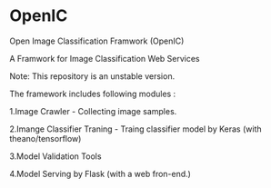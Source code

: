 # OpenIC
Open Image Classification Framwork (OpenIC)

A Framwork for Image Classification Web Services

Note: This repository is an unstable version. 


The framework includes following modules :

1.Image Crawler - Collecting image samples.

2.Imange Classifier Traning - Traing classifier model by Keras (with theano/tensorflow)

3.Model Validation Tools

4.Model Serving by Flask (with a web fron-end.)

